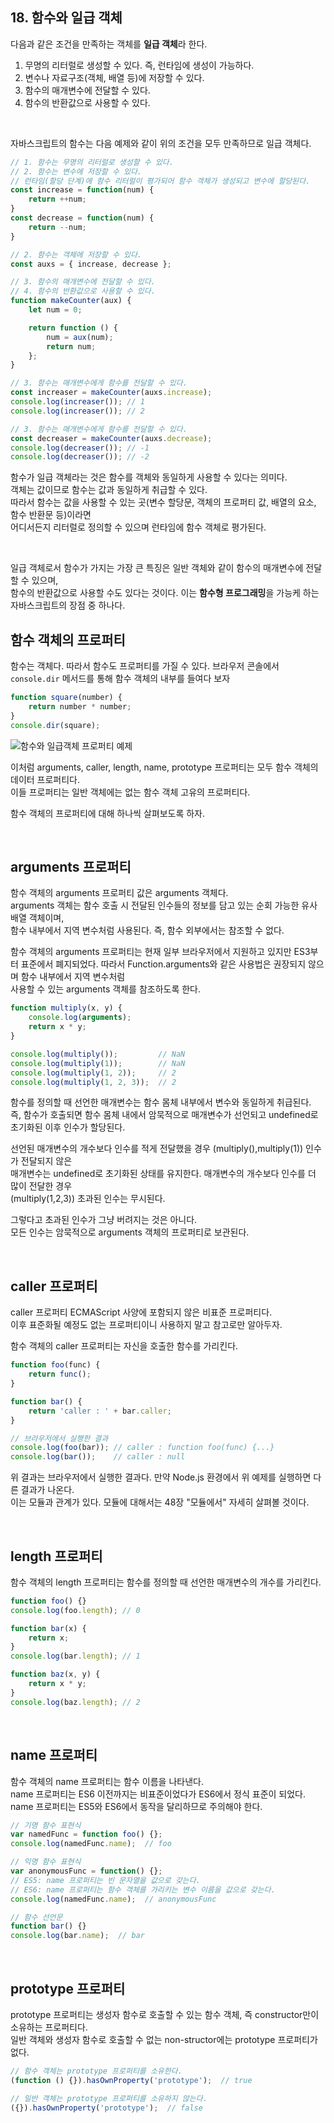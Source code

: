 ## 18. 함수와 일급 객체

다음과 같은 조건을 만족하는 객체를 **일급 객체**라 한다.

1. 무명의 리터럴로 생성할 수 있다. 즉, 런타임에 생성이 가능하다.
2. 변수나 자료구조(객체, 배열 등)에 저장할 수 있다.
3. 함수의 매개변수에 전달할 수 있다.
4. 함수의 반환값으로 사용할 수 있다.

<br>

자바스크립트의 함수는 다음 예제와 같이 위의 조건을 모두 만족하므로 일급 객체다.

```JavaScript
// 1. 함수는 무명의 리터럴로 생성할 수 있다.
// 2. 함수는 변수에 저장할 수 있다.
// 런타임(할당 단계)에 함수 리터럴이 평가되어 함수 객체가 생성되고 변수에 할당된다.
const increase = function(num) {
    return ++num;
}
const decrease = function(num) {
    return --num;
}

// 2. 함수는 객체에 저장할 수 있다.
const auxs = { increase, decrease };

// 3. 함수의 매개변수에 전달할 수 있다.
// 4. 함수의 반환값으로 사용할 수 있다.
function makeCounter(aux) {
    let num = 0;

    return function () {
        num = aux(num);
        return num;
    };
}

// 3. 함수는 매개변수에게 함수를 전달할 수 있다.
const increaser = makeCounter(auxs.increase);
console.log(increaser()); // 1
console.log(increaser()); // 2

// 3. 함수는 매개변수에게 함수를 전달할 수 있다.
const decreaser = makeCounter(auxs.decrease);
console.log(decreaser()); // -1
console.log(decreaser()); // -2
```

함수가 일급 객체라는 것은 함수를 객체와 동일하게 사용할 수 있다는 의미다.  
객체는 값이므로 함수는 값과 동일하게 취급할 수 있다.  
따라서 함수는 값을 사용할 수 있는 곳(변수 할당문, 객체의 프로퍼티 값, 배열의 요소, 함수 반환문 등)이라면  
어디서든지 리터럴로 정의할 수 있으며 런타임에 함수 객체로 평가된다.

<br>

일급 객체로서 함수가 가지는 가장 큰 특징은 일반 객체와 같이 함수의 매개변수에 전달할 수 있으며,  
함수의 반환값으로 사용할 수도 있다는 것이다. 이는 **함수형 프로그래밍**을 가능케 하는 자바스크립트의 장점 중 하나다.

## 함수 객체의 프로퍼티

함수는 객체다. 따라서 함수도 프로퍼티를 가질 수 있다.
브라우저 콘솔에서 `console.dir` 메서드를 통해 함수 객체의 내부를 들여다 보자

```JavaScript
function square(number) {
    return number * number;
}
console.dir(square);
```

![함수와 일급객체 프로퍼티 예제](https://github.com/JB-Frontend/jungle-frontend-study/assets/86466976/03af6b5a-95f8-4504-94a7-4684e1bbeaa6)

이처럼 arguments, caller, length, name, prototype 프로퍼티는 모두 함수 객체의 데이터 프로퍼티다.  
이들 프로퍼티는 일반 객체에는 없는 함수 객체 고유의 프로퍼티다.

함수 객체의 프로퍼티에 대해 하나씩 살펴보도록 하자.

<br>

## arguments 프로퍼티

함수 객체의 arguments 프로퍼티 값은 arguments 객체다.  
arguments 객체는 함수 호출 시 전달된 인수들의 정보를 담고 있는 순회 가능한 유사 배열 객체이며,  
함수 내부에서 지역 변수처럼 사용된다. 즉, 함수 외부에서는 참조할 수 없다.

함수 객체의 arguments 프로퍼티는 현재 일부 브라우저에서 지원하고 있지만 ES3부터 표준에서 폐지되었다.
따라서 Function.arguments와 같은 사용법은 권장되지 않으며 함수 내부에서 지역 변수처럼  
사용할 수 있는 arguments 객체를 참조하도록 한다.

```JavaScript
function multiply(x, y) {
    console.log(arguments);
    return x * y;
}

console.log(multiply());         // NaN
console.log(multiply(1));        // NaN
console.log(multiply(1, 2));     // 2
console.log(multiply(1, 2, 3));  // 2
```

함수를 정의할 때 선언한 매개변수는 함수 몸체 내부에서 변수와 동일하게 취급된다.  
즉, 함수가 호출되면 함수 몸체 내에서 암묵적으로 매개변수가 선언되고 undefined로 초기화된 이후 인수가 할당된다.

선언된 매개변수의 개수보다 인수를 적게 전달했을 경우 (multiply(),multiply(1)) 인수가 전달되지 않은  
매개변수는 undefined로 초기화된 상태를 유지한다. 매개변수의 개수보다 인수를 더 많이 전달한 경우  
(multiply(1,2,3)) 초과된 인수는 무시된다.

그렇다고 초과된 인수가 그냥 버려지는 것은 아니다.  
모든 인수는 암묵적으로 arguments 객체의 프로퍼티로 보관된다.

<br>

## caller 프로퍼티

caller 프로퍼티 ECMAScript 사양에 포함되지 않은 비표준 프로퍼티다.  
이후 표준화될 예정도 없는 프로퍼티이니 사용하지 말고 참고로만 알아두자.

함수 객체의 caller 프로퍼티는 자신을 호출한 함수를 가리킨다.

```JavaScript
function foo(func) {
    return func();
}

function bar() {
    return 'caller : ' + bar.caller;
}

// 브라우저에서 실행한 결과
console.log(foo(bar)); // caller : function foo(func) {...}
console.log(bar());    // caller : null
```

위 결과는 브라우저에서 실행한 결과다. 만약 Node.js 환경에서 위 예제를 실행하면 다른 결과가 나온다.  
이는 모듈과 관계가 있다. 모듈에 대해서는 48장 "모듈에서" 자세히 살펴볼 것이다.

<br>

## length 프로퍼티

함수 객체의 length 프로퍼티는 함수를 정의할 때 선언한 매개변수의 개수를 가리킨다.

```JavaScript
function foo() {}
console.log(foo.length); // 0

function bar(x) {
    return x;
}
console.log(bar.length); // 1

function baz(x, y) {
    return x * y;
}
console.log(baz.length); // 2
```

<br>

## name 프로퍼티

함수 객체의 name 프로퍼티는 함수 이름을 나타낸다.  
name 프로퍼티는 ES6 이전까지는 비표준이었다가 ES6에서 정식 표준이 되었다.
name 프로퍼티는 ES5와 ES6에서 동작을 달리하므로 주의해야 한다.

```JavaScript
// 기명 함수 표현식
var namedFunc = function foo() {};
console.log(namedFunc.name);  // foo

// 익명 함수 표현식
var anonymousFunc = function() {};
// ES5: name 프로퍼티는 빈 문자열을 값으로 갖는다.
// ES6: name 프로퍼티는 함수 객체를 가리키는 변수 이름을 값으로 갖는다.
console.log(namedFunc.name);  // anonymousFunc

// 함수 선언문
function bar() {}
console.log(bar.name);  // bar
```

<br>

## prototype 프로퍼티

prototype 프로퍼티는 생성자 함수로 호출할 수 있는 함수 객체, 즉 constructor만이 소유하는 프로퍼티다.  
일반 객체와 생성자 함수로 호출할 수 없는 non-structor에는 prototype 프로퍼티가 없다.

```JavaScript
// 함수 객체는 prototype 프로퍼티를 소유한다.
(function () {}).hasOwnProperty('prototype');  // true

// 일반 객체는 prototype 프로퍼티를 소유하지 않는다.
({}).hasOwnProperty('prototype');  // false
```
